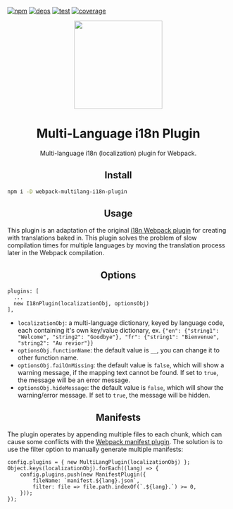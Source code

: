 [![npm][npm]][npm-url]
[![deps][deps]][deps-url]
[![test][test]][test-url]
[![coverage][cover]][cover-url]

<div align="center">
  <a href="https://github.com/webpack/webpack">
    <img width="200" height="200" vspace="" hspace="25"
      src="https://cdn.worldvectorlogo.com/logos/webpack-icon.svg">
  </a>
  <h1>Multi-Language i18n Plugin</h1>
  <p>Multi-language i18n (localization) plugin for Webpack.<p>
</div>

<h2 align="center">Install</h2>

```bash
npm i -D webpack-multilang-i18n-plugin
```

<h2 align="center">Usage</h2>

This plugin is an adaptation of the original [i18n Webpack plugin](https://github.com/webpack-contrib/i18n-webpack-plugin) for creating with translations baked in. This plugin solves the problem of slow compilation times for multiple languages by moving the translation process later in the Webpack compilation.

<h2 align="center">Options</h2>

```
plugins: [
  ...
  new I18nPlugin(localizationObj, optionsObj)
],
```
 - `localizationObj`: a multi-language dictionary, keyed by language code, each containing it's own key/value dictionary, ex. `{"en": {"string1": "Welcome", "string2": "Goodbye"}, "fr": {"string1": "Bienvenue", "string2": "Au revior"}}`
 - `optionsObj.functionName`: the default value is `__`, you can change it to other function name.
 - `optionsObj.failOnMissing`: the default value is `false`, which will show a warning message, if the mapping text cannot be found. If set to `true`, the message will be an error message.
 - `optionsObj.hideMessage`: the default value is `false`, which will show the warning/error message. If set to `true`, the message will be hidden.

<h2 align="center">Manifests</h2>

The plugin operates by appending multiple files to each chunk, which can cause some conflicts with the [Webpack manifest plugin](https://github.com/danethurber/webpack-manifest-plugin). The solution is to use the filter option to manually generate multiple manifests:

```
config.plugins = { new MultiLangPlugin(localizationObj) };
Object.keys(localizationObj).forEach((lang) => {
    config.plugins.push(new ManifestPlugin({
        fileName: `manifest.${lang}.json`,
        filter: file => file.path.indexOf(`.${lang}.`) >= 0,
    }));
});
```


[npm]: https://img.shields.io/npm/v/webpack-multilang-i18n-plugin.svg
[npm-url]: https://npmjs.com/package/webpack-multilang-i18n-plugin

[deps]: https://david-dm.org/devonreed/webpack-multilang-i18n-plugin.svg
[deps-url]: https://david-dm.org/devonreed/webpack-multilang-i18n-plugin

[test]:https://img.shields.io/travis/devonreed/webpack-multilang-i18n-plugin.svg
[test-url]:https://travis-ci.org/devonreed/webpack-multilang-i18n-plugin

[cover]: https://codecov.io/gh/devonreed/webpack-multilang-i18n-plugin/branch/master/graph/badge.svg
[cover-url]: https://codecov.io/gh/devonreed/webpack-multilang-i18n-plugin
